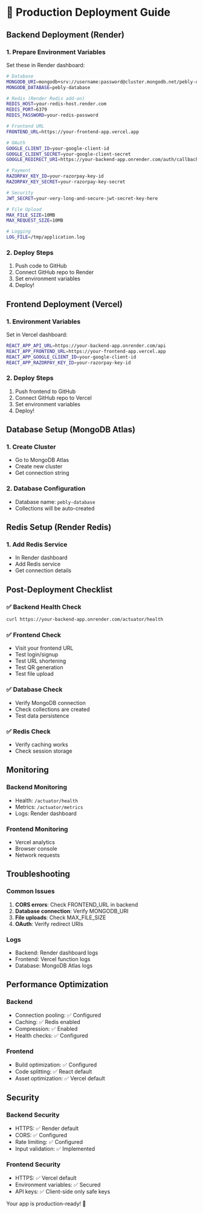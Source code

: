 # 🚀 Production Deployment Guide

## Backend Deployment (Render)

### 1. **Prepare Environment Variables**
Set these in Render dashboard:

```bash
# Database
MONGODB_URI=mongodb+srv://username:password@cluster.mongodb.net/pebly-database
MONGODB_DATABASE=pebly-database

# Redis (Render Redis add-on)
REDIS_HOST=your-redis-host.render.com
REDIS_PORT=6379
REDIS_PASSWORD=your-redis-password

# Frontend URL
FRONTEND_URL=https://your-frontend-app.vercel.app

# OAuth
GOOGLE_CLIENT_ID=your-google-client-id
GOOGLE_CLIENT_SECRET=your-google-client-secret
GOOGLE_REDIRECT_URI=https://your-backend-app.onrender.com/auth/callback

# Payment
RAZORPAY_KEY_ID=your-razorpay-key-id
RAZORPAY_KEY_SECRET=your-razorpay-key-secret

# Security
JWT_SECRET=your-very-long-and-secure-jwt-secret-key-here

# File Upload
MAX_FILE_SIZE=10MB
MAX_REQUEST_SIZE=10MB

# Logging
LOG_FILE=/tmp/application.log
```

### 2. **Deploy Steps**
1. Push code to GitHub
2. Connect GitHub repo to Render
3. Set environment variables
4. Deploy!

## Frontend Deployment (Vercel)

### 1. **Environment Variables**
Set in Vercel dashboard:

```bash
REACT_APP_API_URL=https://your-backend-app.onrender.com/api
REACT_APP_FRONTEND_URL=https://your-frontend-app.vercel.app
REACT_APP_GOOGLE_CLIENT_ID=your-google-client-id
REACT_APP_RAZORPAY_KEY_ID=your-razorpay-key-id
```

### 2. **Deploy Steps**
1. Push frontend to GitHub
2. Connect GitHub repo to Vercel
3. Set environment variables
4. Deploy!

## Database Setup (MongoDB Atlas)

### 1. **Create Cluster**
- Go to MongoDB Atlas
- Create new cluster
- Get connection string

### 2. **Database Configuration**
- Database name: `pebly-database`
- Collections will be auto-created

## Redis Setup (Render Redis)

### 1. **Add Redis Service**
- In Render dashboard
- Add Redis service
- Get connection details

## Post-Deployment Checklist

### ✅ **Backend Health Check**
```bash
curl https://your-backend-app.onrender.com/actuator/health
```

### ✅ **Frontend Check**
- Visit your frontend URL
- Test login/signup
- Test URL shortening
- Test QR generation
- Test file upload

### ✅ **Database Check**
- Verify MongoDB connection
- Check collections are created
- Test data persistence

### ✅ **Redis Check**
- Verify caching works
- Check session storage

## Monitoring

### **Backend Monitoring**
- Health: `/actuator/health`
- Metrics: `/actuator/metrics`
- Logs: Render dashboard

### **Frontend Monitoring**
- Vercel analytics
- Browser console
- Network requests

## Troubleshooting

### **Common Issues**
1. **CORS errors**: Check FRONTEND_URL in backend
2. **Database connection**: Verify MONGODB_URI
3. **File uploads**: Check MAX_FILE_SIZE
4. **OAuth**: Verify redirect URIs

### **Logs**
- Backend: Render dashboard logs
- Frontend: Vercel function logs
- Database: MongoDB Atlas logs

## Performance Optimization

### **Backend**
- Connection pooling: ✅ Configured
- Caching: ✅ Redis enabled
- Compression: ✅ Enabled
- Health checks: ✅ Configured

### **Frontend**
- Build optimization: ✅ Configured
- Code splitting: ✅ React default
- Asset optimization: ✅ Vercel default

## Security

### **Backend Security**
- HTTPS: ✅ Render default
- CORS: ✅ Configured
- Rate limiting: ✅ Configured
- Input validation: ✅ Implemented

### **Frontend Security**
- HTTPS: ✅ Vercel default
- Environment variables: ✅ Secured
- API keys: ✅ Client-side only safe keys

Your app is production-ready! 🎉